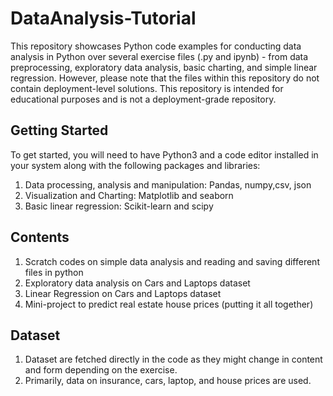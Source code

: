 # DataAnalysis-Tutorial

This repository showcases Python code examples for conducting data analysis in Python over several exercise files (.py and ipynb) - from data preprocessing, exploratory data analysis, basic charting, and simple linear regression. However, please note that the files within this repository do not contain deployment-level solutions. This repository is intended for educational purposes and is not a deployment-grade repository.

## Getting Started

To get started, you will need to have Python3 and a code editor installed in your system along with the following packages and libraries:
1. Data processing, analysis and manipulation: Pandas, numpy,csv, json
2. Visualization and Charting: Matplotlib and seaborn
3. Basic linear regression: Scikit-learn and scipy

## Contents 

1. Scratch codes on simple data analysis and reading and saving different files in python
2. Exploratory data analysis on Cars and Laptops dataset
3. Linear Regression on Cars and Laptops dataset
4. Mini-project to predict real estate house prices (putting it all together)

## Dataset 
1. Dataset are fetched directly in the code as they might change in content and form depending on the exercise.
2. Primarily, data on insurance, cars, laptop, and house prices are used.
